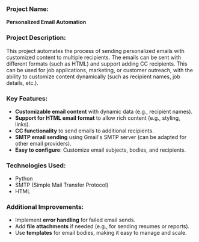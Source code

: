 ### Project Name:
**Personalized Email Automation**

### Project Description:
This project automates the process of sending personalized emails with customized content to multiple recipients. The emails can be sent with different formats (such as HTML) and support adding CC recipients. This can be used for job applications, marketing, or customer outreach, with the ability to customize content dynamically (such as recipient names, job details, etc.).

### Key Features:
- **Customizable email content** with dynamic data (e.g., recipient names).
- **Support for HTML email format** to allow rich content (e.g., styling, links).
- **CC functionality** to send emails to additional recipients.
- **SMTP email sending** using Gmail's SMTP server (can be adapted for other email providers).
- **Easy to configure**: Customize email subjects, bodies, and recipients.

### Technologies Used:
- Python
- SMTP (Simple Mail Transfer Protocol)
- HTML

### Additional Improvements:
- Implement **error handling** for failed email sends.
- Add **file attachments** if needed (e.g., for sending resumes or reports).
- Use **templates** for email bodies, making it easy to manage and scale.
  
